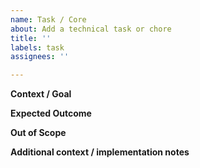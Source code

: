 ```yaml
---
name: Task / Core
about: Add a technical task or chore
title: ''
labels: task
assignees: ''

---
```


**Context / Goal**
<!-- Is the enhancement/feature request related to a problem? Please describe. -->

**Expected Outcome**
<!-- Describe the solution you'd like with a clear and concise description of what you want to happen. -->

**Out of Scope**
<!-- What is this *not* expected to achieve? -->

**Additional context / implementation notes**
<!-- Add any other context here, possible implementation approaches or alternative solutions you've considered. -->
